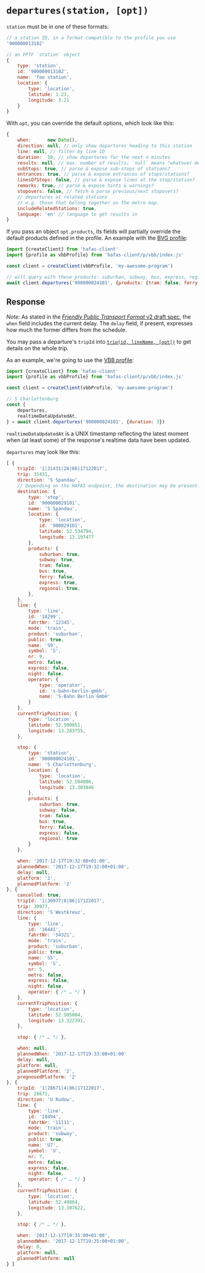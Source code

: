 # `departures(station, [opt])`

`station` must be in one of these formats:

```js
// a station ID, in a format compatible to the profile you use
'900000013102'

// an FPTF `station` object
{
	type: 'station',
	id: '900000013102',
	name: 'foo station',
	location: {
		type: 'location',
		latitude: 1.23,
		longitude: 3.21
	}
}
```

With `opt`, you can override the default options, which look like this:

```js
{
	when:      new Date(),
	direction: null, // only show departures heading to this station
	line: null, // filter by line ID
	duration:  10, // show departures for the next n minutes
	results: null, // max. number of results; `null` means "whatever HAFAS wants"
	subStops: true, // parse & expose sub-stops of stations?
	entrances: true, // parse & expose entrances of stops/stations?
	linesOfStops: false, // parse & expose lines at the stop/station?
	remarks: true, // parse & expose hints & warnings?
	stopovers: false, // fetch & parse previous/next stopovers?
	// departures at related stations
	// e.g. those that belong together on the metro map.
	includeRelatedStations: true,
	language: 'en' // language to get results in
}
```

If you pass an object `opt.products`, its fields will partially override the default products defined in the profile. An example with the [BVG profile](../p/bvg):

```js
import {createClient} from 'hafas-client'
import {profile as vbbProfile} from 'hafas-client/p/vbb/index.js'

const client = createClient(vbbProfile, 'my-awesome-program')

// will query with these products: suburban, subway, bus, express, regional
await client.departures('900000024101', {products: {tram: false, ferry: false}})
```

## Response

*Note:* As stated in the [*Friendly Public Transport Format* v2 draft spec](https://github.com/public-transport/friendly-public-transport-format/blob/3bd36faa721e85d9f5ca58fb0f38cdbedb87bbca/spec/readme.md), the `when` field includes the current delay. The `delay` field, if present, expresses how much the former differs from the schedule.

You may pass a departure's `tripId` into [`trip(id, lineName, [opt])`](trip.md) to get details on the whole trip.

As an example, we're going to use the [VBB profile](../p/vbb):

```js
import {createClient} from 'hafas-client'
import {profile as vbbProfile} from 'hafas-client/p/vbb/index.js'

const client = createClient(vbbProfile, 'my-awesome-program')

// S Charlottenburg
const {
	departures,
	realtimeDataUpdatedAt,
} = await client.departures('900000024101', {duration: 3})
```

`realtimeDataUpdatedAt` is a UNIX timestamp reflecting the latest moment when (at least some) of the response's realtime data have been updated.

`departures` may look like this:

```js
[ {
	tripId: '1|31431|28|86|17122017',
	trip: 31431,
	direction: 'S Spandau',
	// Depending on the HAFAS endpoint, the destination may be present:
	destination: {
		type: 'stop',
		id: '900000029101',
		name: 'S Spandau',
		location: {
			type: 'location',
			id: '900029101',
			latitude: 52.534794,
			longitude: 13.197477
		},
		products: {
			suburban: true,
			subway: true,
			tram: false,
			bus: true,
			ferry: false,
			express: true,
			regional: true,
		},
	},
	line: {
		type: 'line',
		id: '18299',
		fahrtNr: '12345',
		mode: 'train',
		product: 'suburban',
		public: true,
		name: 'S9',
		symbol: 'S',
		nr: 9,
		metro: false,
		express: false,
		night: false,
		operator: {
			type: 'operator',
			id: 's-bahn-berlin-gmbh',
			name: 'S-Bahn Berlin GmbH'
		}
	},
	currentTripPosition: {
		type: 'location',
		latitude: 52.500851,
		longitude: 13.283755,
	},

	stop: {
		type: 'station',
		id: '900000024101',
		name: 'S Charlottenburg',
		location: {
			type: 'location',
			latitude: 52.504806,
			longitude: 13.303846
		},
		products: {
			suburban: true,
			subway: false,
			tram: false,
			bus: true,
			ferry: false,
			express: false,
			regional: true
		}
	},

	when: '2017-12-17T19:32:00+01:00',
	plannedWhen: '2017-12-17T19:32:00+01:00',
	delay: null,
	platform: '2',
	plannedPlatform: '2'
}, {
	cancelled: true,
	tripId: '1|30977|8|86|17122017',
	trip: 30977,
	direction: 'S Westkreuz',
	line: {
		type: 'line',
		id: '16441',
		fahrtNr: '54321',
		mode: 'train',
		product: 'suburban',
		public: true,
		name: 'S5',
		symbol: 'S',
		nr: 5,
		metro: false,
		express: false,
		night: false,
		operator: { /* … */ }
	},
	currentTripPosition: {
		type: 'location',
		latitude: 52.505004,
		longitude: 13.322391,
	},

	stop: { /* … */ },

	when: null,
	plannedWhen: '2017-12-17T19:33:00+01:00'
	delay: null,
	platform: null,
	plannedPlatform: '2',
	prognosedPlatform: '2'
}, {
	tripId: '1|28671|4|86|17122017',
	trip: 28671,
	direction: 'U Rudow',
	line: {
		type: 'line',
		id: '19494',
		fahrtNr: '11111',
		mode: 'train',
		product: 'subway',
		public: true,
		name: 'U7',
		symbol: 'U',
		nr: 7,
		metro: false,
		express: false,
		night: false,
		operator: { /* … */ }
	},
	currentTripPosition: {
		type: 'location',
		latitude: 52.49864,
		longitude: 13.307622,
	},

	stop: { /* … */ },

	when: '2017-12-17T19:35:00+01:00',
	plannedWhen: '2017-12-17T19:35:00+01:00',
	delay: 0,
	platform: null,
	plannedPlatform: null
} ]
```
